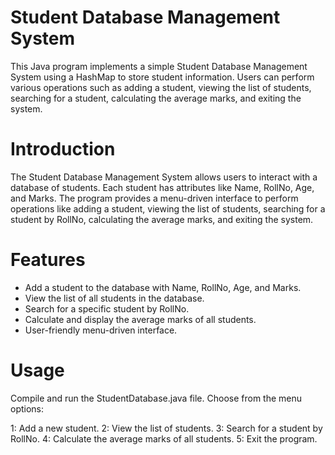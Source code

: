 # Student Database Management System
This Java program implements a simple Student Database Management System using a HashMap to store student information. Users can perform various operations such as adding a student, viewing the list of students, searching for a student, calculating the average marks, and exiting the system.

# Introduction
The Student Database Management System allows users to interact with a database of students. Each student has attributes like Name, RollNo, Age, and Marks. The program provides a menu-driven interface to perform operations like adding a student, viewing the list of students, searching for a student by RollNo, calculating the average marks, and exiting the system.

# Features
- Add a student to the database with Name, RollNo, Age, and Marks.
- View the list of all students in the database.
- Search for a specific student by RollNo.
- Calculate and display the average marks of all students.
- User-friendly menu-driven interface.

# Usage
Compile and run the StudentDatabase.java file.
Choose from the menu options:

1: Add a new student.
2: View the list of students.
3: Search for a student by RollNo.
4: Calculate the average marks of all students.
5: Exit the program.
